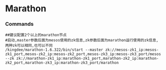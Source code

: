 # Marathon

### Commands
    ##建议配置2个以上的marathon节点
    #启动,master参数后面为mesos使用的zk信息,zk参数后面为marathon运行使用的zk信息,两种zk可以相同,也可以不同
    /kingdee/marathon-1.6.322/bin/start --master zk://mesos-zk1_ip:mesos-zk1_port,mesos-zk2_ip:mesos-zk2_port,mesos-zk3_ip:mesos-zk3_port/mesos --zk zk://marathon-zk1_ip:marathon-zk1_port,marathon-zk2_ip:marathon-zk2_port,marathon-zk3_ip:marathon-zk3_port/marathon
